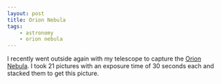 ```yaml
---
layout: post
title: Orion Nebula
tags:
    - astronomy
    - orion nebula
---
```



I recently went outside again with my telescope to capture the [Orion Nebula](https://en.wikipedia.org/wiki/Orion_Nebula).
I took 21 pictures with an exposure time of 30 seconds each and stacked them to get this picture.
<amp-img width="1200" height="800" layout="responsive" src="{{site.post_images}}/2015-10-08-orion.png">